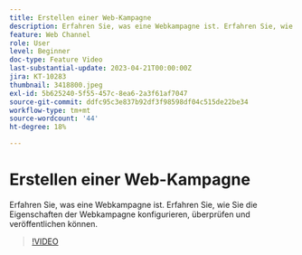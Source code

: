 ```yaml
---
title: Erstellen einer Web-Kampagne
description: Erfahren Sie, was eine Webkampagne ist. Erfahren Sie, wie Sie die Eigenschaften der Webkampagne konfigurieren, überprüfen und veröffentlichen können.
feature: Web Channel
role: User
level: Beginner
doc-type: Feature Video
last-substantial-update: 2023-04-21T00:00:00Z
jira: KT-10283
thumbnail: 3418800.jpeg
exl-id: 5b625240-5f55-457c-8ea6-2a3f61af7047
source-git-commit: ddfc95c3e837b92df3f98598df04c515de22be34
workflow-type: tm+mt
source-wordcount: '44'
ht-degree: 18%

---
```


# Erstellen einer Web-Kampagne

Erfahren Sie, was eine Webkampagne ist. Erfahren Sie, wie Sie die Eigenschaften der Webkampagne konfigurieren, überprüfen und veröffentlichen können.

>[!VIDEO](https://video.tv.adobe.com/v/3418800/?quality=12&learn=on)
